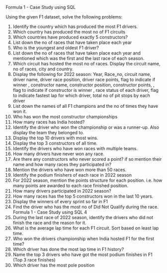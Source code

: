 Formula 1 - Case Study using SQL

Using the given F1 dataset, solve the following problems:
1. Identify the country which has produced the most F1 drivers.
2. Which country has produced the most no of F1 circuits
3. Which countries have produced exactly 5 constructors?
4. List down the no of races that have taken place each year
5. Who is the youngest and oldest F1 driver?
6. List down the no of races that have taken place each year and mentioned which
was the first and the last race of each season.
7. Which circuit has hosted the most no of races. Display the circuit name, no of races,
city and country.
8. Display the following for 2022 season:
Year, Race_no, circuit name, driver name, driver race position, driver race points,
flag to indicate if winner
, constructor name, constructor position, constructor points, , flag to indicate if
constructor is winner
, race status of each driver, flag to indicate fastest lap for which driver, total no of pit
stops by each driver
9. List down the names of all F1 champions and the no of times they have won it.
10. Who has won the most constructor championships
11. How many races has India hosted?
12. Identify the driver who won the championship or was a runner-up. Also display the
team they belonged to.
13. Display the top 10 drivers with most wins.
14. Display the top 3 constructors of all time.
15. Identify the drivers who have won races with multiple teams.
16. How many drivers have never won any race.
17. Are there any constructors who never scored a point? if so mention their name and
how many races they participated in?
18. Mention the drivers who have won more than 50 races.
19. Identify the podium finishers of each race in 2022 season
20. For 2022 season, mention the points structure for each position. i.e. how many
points are awarded to each race finished position.
21. How many drivers participated in 2022 season?
22. How many races has the top 5 constructors won in the last 10 years.
23. Display the winners of every sprint so far in F1
24. Find the driver who has the most no of Did Not Qualify during the race.
Formula 1 - Case Study using SQL 4
25. During the last race of 2022 season, identify the drivers who did not finish the race
and the reason for it.
26. What is the average lap time for each F1 circuit. Sort based on least lap time.
27. Who won the drivers championship when India hosted F1 for the first time?
28. Which driver has done the most lap time in F1 history?
29. Name the top 3 drivers who have got the most podium finishes in F1 (Top 3 race
finishes)
30. Which driver has the most pole position
